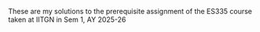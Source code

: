 These are my solutions to the prerequisite assignment of the ES335 course taken at IITGN in Sem 1, AY 2025-26
